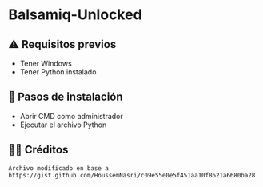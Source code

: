 # Balsamiq-Unlocked

## ⚠️ Requisitos previos
- Tener Windows
- Tener Python instalado

## 🔽 Pasos de instalación
- Abrir CMD como administrador
- Ejecutar el archivo Python

## 👨‍💻 Créditos
```Archivo modificado en base a https://gist.github.com/HoussemNasri/c09e55e0e5f451aa10f8621a6680ba28``` 
